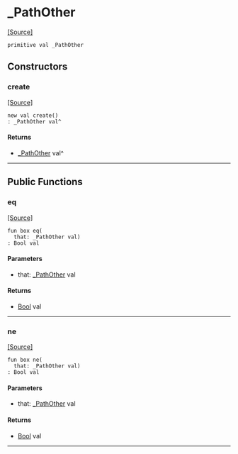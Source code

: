 # _PathOther
<span class="source-link">[[Source]](src/files/path.md#L-0-8)</span>
```pony
primitive val _PathOther
```

## Constructors

### create
<span class="source-link">[[Source]](src/files/path.md#L-0-8)</span>


```pony
new val create()
: _PathOther val^
```

#### Returns

* [_PathOther](files-_PathOther.md) val^

---

## Public Functions

### eq
<span class="source-link">[[Source]](src/files/path.md#L-0-10)</span>


```pony
fun box eq(
  that: _PathOther val)
: Bool val
```
#### Parameters

*   that: [_PathOther](files-_PathOther.md) val

#### Returns

* [Bool](builtin-Bool.md) val

---

### ne
<span class="source-link">[[Source]](src/files/path.md#L-0-10)</span>


```pony
fun box ne(
  that: _PathOther val)
: Bool val
```
#### Parameters

*   that: [_PathOther](files-_PathOther.md) val

#### Returns

* [Bool](builtin-Bool.md) val

---

